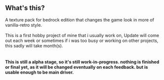 ## What's this?
A texture pack for bedrock edition that changes the game look in more of vanilla-retro style.
<br><br>
This is a first hobby project of mine that i usually work on, Update will come out each week or sometimes if i was too busy or working on other projects, this sadly will take month(s). 
<br><br>
#### This is still a alpha stage, so it's still work-in-progress. nothing is finished or final yet, as it will be changed eventually on each feedback. but is usable enough to be main driver.